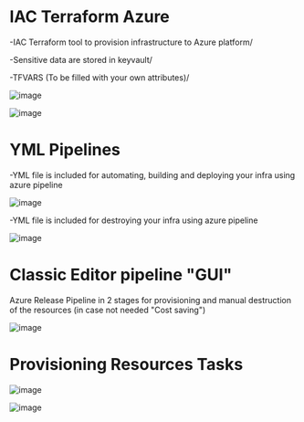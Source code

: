 # IAC Terraform Azure

-IAC Terraform tool to provision infrastructure to Azure platform/

-Sensitive data are stored in keyvault/

-TFVARS (To be filled with your own attributes)/

![image](https://github.com/taoufikmohamed/azterraformgh/assets/26463859/ce06de44-3e96-493f-ad2f-c42dc167aeb7)


![image](https://github.com/taoufikmohamed/azterraformgh/assets/26463859/6db32142-01b5-4c92-8d32-bd2c87c69136)


# YML Pipelines


-YML file is included for automating, building and deploying your infra using azure pipeline


![image](https://github.com/taoufikmohamed/azterraformgh/assets/26463859/f4d81d14-373f-46ea-b538-489f9154a271)


-YML file is included for destroying your infra using azure pipeline


![image](https://github.com/taoufikmohamed/azterraformgh/assets/26463859/b5e55e10-cb0d-4f4c-a7a9-6eec012088e1)

# Classic Editor pipeline "GUI"

Azure Release Pipeline  in 2 stages for provisioning and manual destruction of the resources (in case not needed "Cost saving") 

![image](https://github.com/taoufikmohamed/azterraformgh/assets/26463859/07e23c5d-331e-4637-9635-01ecc843990b)

# Provisioning Resources Tasks

![image](https://github.com/taoufikmohamed/azterraformgh/assets/26463859/ac4b07c8-f8c9-4b88-afc7-cdc1c6321c5b)

![image](https://github.com/taoufikmohamed/azterraformgh/assets/26463859/8b66364e-df0c-4c4a-98bd-fafdf7779bb3)



